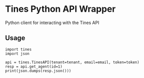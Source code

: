 # Tines Python API Wrapper

Python client for interacting with the Tines API

## Usage

```
import tines
import json

api = tines.TinesAPI(tenant=tenant, email=email, token=token)
resp = api.get_agent(id=1)
print(json.dumps(resp.json()))
```
